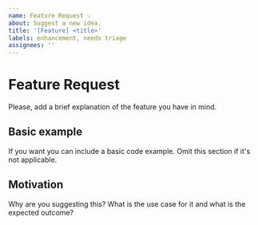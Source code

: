 ```yaml
---
name: Feature Request 💡
about: Suggest a new idea.
title: '[Feature] <title>'
labels: enhancement, needs triage
assignees: ''
---
```


<!--
  To make it easier for us to help you — please follow the suggested format below.

  Before opening a new issue, please search for existing issues.

  For general technical questions, contact me on [Twitter](http://twitter.com/natterstefan).
-->

# Feature Request

Please, add a brief explanation of the feature you have in mind.

## Basic example

If you want you can include a basic code example. Omit this section if it's not
applicable.

## Motivation

Why are you suggesting this? What is the use case for it and what is the
expected outcome?
